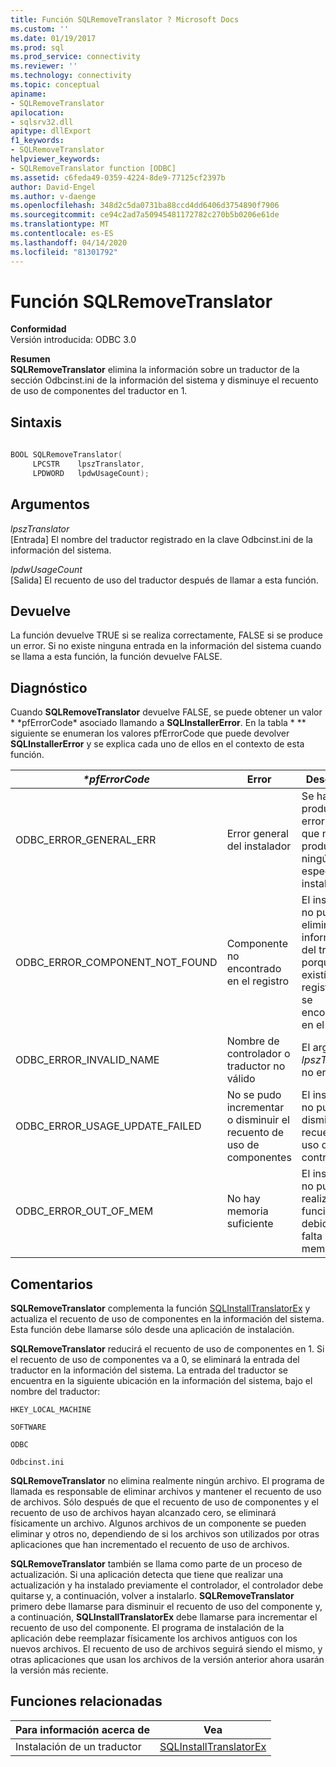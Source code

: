 ```yaml
---
title: Función SQLRemoveTranslator ? Microsoft Docs
ms.custom: ''
ms.date: 01/19/2017
ms.prod: sql
ms.prod_service: connectivity
ms.reviewer: ''
ms.technology: connectivity
ms.topic: conceptual
apiname:
- SQLRemoveTranslator
apilocation:
- sqlsrv32.dll
apitype: dllExport
f1_keywords:
- SQLRemoveTranslator
helpviewer_keywords:
- SQLRemoveTranslator function [ODBC]
ms.assetid: c6feda49-0359-4224-8de9-77125cf2397b
author: David-Engel
ms.author: v-daenge
ms.openlocfilehash: 348d2c5da0731ba88ccd4dd6406d3754890f7906
ms.sourcegitcommit: ce94c2ad7a50945481172782c270b5b0206e61de
ms.translationtype: MT
ms.contentlocale: es-ES
ms.lasthandoff: 04/14/2020
ms.locfileid: "81301792"
---
```

# <a name="sqlremovetranslator-function"></a>Función SQLRemoveTranslator
**Conformidad**  
 Versión introducida: ODBC 3.0  
  
 **Resumen**  
 **SQLRemoveTranslator** elimina la información sobre un traductor de la sección Odbcinst.ini de la información del sistema y disminuye el recuento de uso de componentes del traductor en 1.  
  
## <a name="syntax"></a>Sintaxis  
  
```cpp  
  
BOOL SQLRemoveTranslator(  
     LPCSTR    lpszTranslator,  
     LPDWORD   lpdwUsageCount);  
```  
  
## <a name="arguments"></a>Argumentos  
 *lpszTranslator*  
 [Entrada] El nombre del traductor registrado en la clave Odbcinst.ini de la información del sistema.  
  
 *lpdwUsageCount*  
 [Salida] El recuento de uso del traductor después de llamar a esta función.  
  
## <a name="returns"></a>Devuelve  
 La función devuelve TRUE si se realiza correctamente, FALSE si se produce un error. Si no existe ninguna entrada en la información del sistema cuando se llama a esta función, la función devuelve FALSE.  
  
## <a name="diagnostics"></a>Diagnóstico  
 Cuando **SQLRemoveTranslator** devuelve FALSE, se puede obtener un valor * \*pfErrorCode* asociado llamando a **SQLInstallerError**. En la tabla * \** siguiente se enumeran los valores pfErrorCode que puede devolver **SQLInstallerError** y se explica cada uno de ellos en el contexto de esta función.  
  
|*\*pfErrorCode*|Error|Descripción|  
|---------------------|-----------|-----------------|  
|ODBC_ERROR_GENERAL_ERR|Error general del instalador|Se ha producido un error para el que no se ha producido ningún error específico del instalador.|  
|ODBC_ERROR_COMPONENT_NOT_FOUND|Componente no encontrado en el registro|El instalador no pudo eliminar la información del traductor porque no existía en el registro o no se encontraba en el registro.|  
|ODBC_ERROR_INVALID_NAME|Nombre de controlador o traductor no válido|El argumento *lpszTranslator* no era válido.|  
|ODBC_ERROR_USAGE_UPDATE_FAILED|No se pudo incrementar o disminuir el recuento de uso de componentes|El instalador no pudo disminuir el recuento de uso del controlador.|  
|ODBC_ERROR_OUT_OF_MEM|No hay memoria suficiente|El instalador no pudo realizar la función debido a la falta de memoria.|  
  
## <a name="comments"></a>Comentarios  
 **SQLRemoveTranslator** complementa la función [SQLInstallTranslatorEx](../../../odbc/reference/syntax/sqlinstalltranslatorex-function.md) y actualiza el recuento de uso de componentes en la información del sistema. Esta función debe llamarse sólo desde una aplicación de instalación.  
  
 **SQLRemoveTranslator** reducirá el recuento de uso de componentes en 1. Si el recuento de uso de componentes va a 0, se eliminará la entrada del traductor en la información del sistema. La entrada del traductor se encuentra en la siguiente ubicación en la información del sistema, bajo el nombre del traductor:  
  
 `HKEY_LOCAL_MACHINE`  
  
 `SOFTWARE`  
  
 `ODBC`  
  
 `Odbcinst.ini`  
  
 **SQLRemoveTranslator** no elimina realmente ningún archivo. El programa de llamada es responsable de eliminar archivos y mantener el recuento de uso de archivos. Sólo después de que el recuento de uso de componentes y el recuento de uso de archivos hayan alcanzado cero, se eliminará físicamente un archivo. Algunos archivos de un componente se pueden eliminar y otros no, dependiendo de si los archivos son utilizados por otras aplicaciones que han incrementado el recuento de uso de archivos.  
  
 **SQLRemoveTranslator** también se llama como parte de un proceso de actualización. Si una aplicación detecta que tiene que realizar una actualización y ha instalado previamente el controlador, el controlador debe quitarse y, a continuación, volver a instalarlo. **SQLRemoveTranslator** primero debe llamarse para disminuir el recuento de uso del componente y, a continuación, **SQLInstallTranslatorEx** debe llamarse para incrementar el recuento de uso del componente. El programa de instalación de la aplicación debe reemplazar físicamente los archivos antiguos con los nuevos archivos. El recuento de uso de archivos seguirá siendo el mismo, y otras aplicaciones que usan los archivos de la versión anterior ahora usarán la versión más reciente.  
  
## <a name="related-functions"></a>Funciones relacionadas  
  
|Para información acerca de|Vea|  
|---------------------------|---------|  
|Instalación de un traductor|[SQLInstallTranslatorEx](../../../odbc/reference/syntax/sqlinstalltranslatorex-function.md)|
